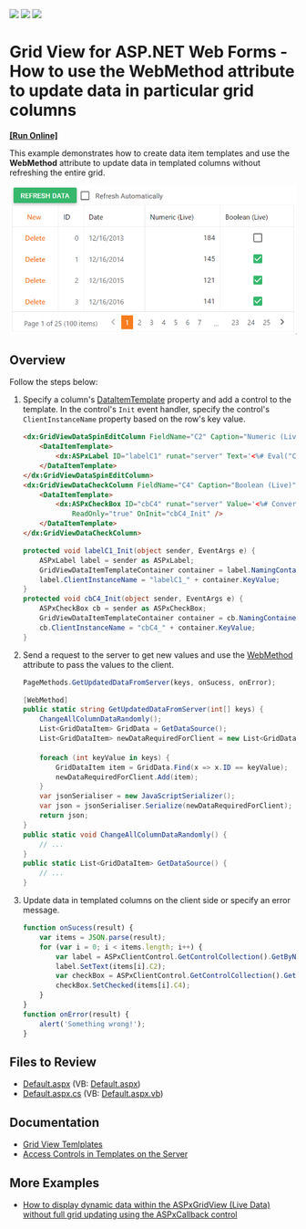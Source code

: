 <!-- default badges list -->
![](https://img.shields.io/endpoint?url=https://codecentral.devexpress.com/api/v1/VersionRange/128535643/17.1.4%2B)
[![](https://img.shields.io/badge/Open_in_DevExpress_Support_Center-FF7200?style=flat-square&logo=DevExpress&logoColor=white)](https://supportcenter.devexpress.com/ticket/details/T530119)
[![](https://img.shields.io/badge/📖_How_to_use_DevExpress_Examples-e9f6fc?style=flat-square)](https://docs.devexpress.com/GeneralInformation/403183)
<!-- default badges end -->
# Grid View for ASP.NET Web Forms - How to use the WebMethod attribute to update data in particular grid columns
<!-- run online -->
**[[Run Online]](https://codecentral.devexpress.com/128535643/)**
<!-- run online end -->

This example demonstrates how to create data item templates and use the **WebMethod** attribute to update data in templated columns without refreshing the entire grid.

![WebMethod attribute](WebMethod.gif)

## Overview

Follow the steps below:

1. Specify a column's [DataItemTemplate](https://docs.devexpress.com/AspNet/DevExpress.Web.GridViewDataColumn.DataItemTemplate) property and add a control to the template. In the control's `Init` event handler, specify the control's `ClientInstanceName` property based on the row's key value.

    ```aspx
    <dx:GridViewDataSpinEditColumn FieldName="C2" Caption="Numeric (Live)">
        <DataItemTemplate>
            <dx:ASPxLabel ID="labelC1" runat="server" Text='<%# Eval("C2") %>' OnInit="labelC1_Init" />
        </DataItemTemplate>
    </dx:GridViewDataSpinEditColumn>
    <dx:GridViewDataCheckColumn FieldName="C4" Caption="Boolean (Live)">
        <DataItemTemplate>
            <dx:ASPxCheckBox ID="cbC4" runat="server" Value='<%# Convert.ToBoolean(Eval("C4")) %>'
                ReadOnly="true" OnInit="cbC4_Init" />
        </DataItemTemplate>
    </dx:GridViewDataCheckColumn>
    ```

    ```csharp
    protected void labelC1_Init(object sender, EventArgs e) {
        ASPxLabel label = sender as ASPxLabel;
        GridViewDataItemTemplateContainer container = label.NamingContainer as GridViewDataItemTemplateContainer;
        label.ClientInstanceName = "labelC1_" + container.KeyValue;
    }
    protected void cbC4_Init(object sender, EventArgs e) {
        ASPxCheckBox cb = sender as ASPxCheckBox;
        GridViewDataItemTemplateContainer container = cb.NamingContainer as GridViewDataItemTemplateContainer;
        cb.ClientInstanceName = "cbC4_" + container.KeyValue;
    }
    ```

2. Send a request to the server to get new values and use the [WebMethod](https://learn.microsoft.com/en-us/previous-versions/visualstudio/visual-studio-2008/byxd99hx(v=vs.90)?redirectedfrom=MSDN) attribute to pass the values to the client.

    ```js
    PageMethods.GetUpdatedDataFromServer(keys, onSucess, onError);
    ```

    ```csharp
    [WebMethod]
    public static string GetUpdatedDataFromServer(int[] keys) {
        ChangeAllColumnDataRandomly();
        List<GridDataItem> GridData = GetDataSource();
        List<GridDataItem> newDataRequiredForClient = new List<GridDataItem>();

        foreach (int keyValue in keys) {
            GridDataItem item = GridData.Find(x => x.ID == keyValue);
            newDataRequiredForClient.Add(item);
        }
        var jsonSerialiser = new JavaScriptSerializer();
        var json = jsonSerialiser.Serialize(newDataRequiredForClient);
        return json;
    }
    public static void ChangeAllColumnDataRandomly() {
        // ...
    }
    public static List<GridDataItem> GetDataSource() {
        // ...
    }
    ```

3. Update data in templated columns on the client side or specify an error message.

    ```js
    function onSucess(result) {
        var items = JSON.parse(result);
        for (var i = 0; i < items.length; i++) {
            var label = ASPxClientControl.GetControlCollection().GetByName("labelC1_" + items[i].ID);
            label.SetText(items[i].C2);
            var checkBox = ASPxClientControl.GetControlCollection().GetByName("cbC4_" + items[i].ID);
            checkBox.SetChecked(items[i].C4);
        }
    }
    function onError(result) {
        alert('Something wrong!');
    }
    ```


## Files to Review

* [Default.aspx](./CS/Default.aspx) (VB: [Default.aspx](./VB/Default.aspx))
* [Default.aspx.cs](./CS/Default.aspx.cs) (VB: [Default.aspx.vb](./VB/Default.aspx.vb))

## Documentation

* [Grid View Temlplates](https://docs.devexpress.com/AspNet/3718/components/grid-view/concepts/templates)
* [Access Controls in Templates on the Server](https://docs.devexpress.com/AspNet/403575/common-concepts/access-controls-in-templates-on-the-server)

## More Examples

* [How to display dynamic data within the ASPxGridView (Live Data) without full grid updating using the ASPxCallback control](https://github.com/DevExpress-Examples/how-to-display-dynamic-data-within-the-aspxgridview-live-data-without-full-grid-updating-usi-e4326)
